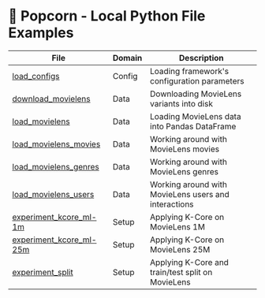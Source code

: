 # 🍿 Popcorn - Local Python File Examples

| File                                                                   | Domain | Description                                          |
| ---------------------------------------------------------------------- | ------ | ---------------------------------------------------- |
| [load_configs](/examples/python/load_configs.py)                       | Config | Loading framework's configuration parameters         |
| [download_movielens](/examples/python/download_movielens.py)           | Data   | Downloading MovieLens variants into disk             |
| [load_movielens](/examples/python/load_movielens.py)                   | Data   | Loading MovieLens data into Pandas DataFrame         |
| [load_movielens_movies](/examples/python/load_movielens_movies.py)     | Data   | Working around with MovieLens movies                 |
| [load_movielens_genres](/examples/python/load_movielens_genres.py)     | Data   | Working around with MovieLens genres                 |
| [load_movielens_users](/examples/python/load_movielens_users.py)       | Data   | Working around with MovieLens users and interactions |
| [experiment_kcore_ml-1m](/examples/python/experiment_kcore_ml-1m.py)   | Setup  | Applying K-Core on MovieLens 1M                      |
| [experiment_kcore_ml-25m](/examples/python/experiment_kcore_ml-25m.py) | Setup  | Applying K-Core on MovieLens 25M                     |
| [experiment_split](/examples/python/experiment_split.py)               | Setup  | Applying K-Core and train/test split on MovieLens    |
